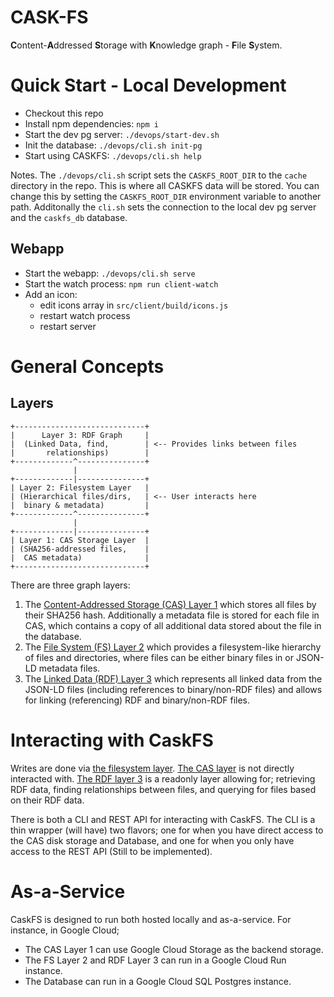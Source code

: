 # CASK-FS
<b>C</b>ontent-<b>A</b>ddressed <b>S</b>torage with <b>K</b>nowledge graph - <b>F</b>ile <b>S</b>ystem.


# Quick Start - Local Development

- Checkout this repo
- Install npm dependencies: `npm i`
- Start the dev pg server: `./devops/start-dev.sh`
- Init the database: `./devops/cli.sh init-pg`
- Start using CASKFS: `./devops/cli.sh help`

Notes.  The `./devops/cli.sh` script sets the `CASKFS_ROOT_DIR` to the `cache` directory in the repo.  This is where all CASKFS data will be stored.  You can change this by setting the `CASKFS_ROOT_DIR` environment variable to another path.  Additonally the `cli.sh` sets the connection to the local dev pg server and the `caskfs_db` database.  

## Webapp
- Start the webapp: `./devops/cli.sh serve`
- Start the watch process: `npm run client-watch`
- Add an icon:
  - edit icons array in `src/client/build/icons.js`
  - restart watch process
  - restart server


# General Concepts

## Layers

```
+-----------------------------+
|      Layer 3: RDF Graph     |
|  (Linked Data, find,        | <-- Provides links between files
|       relationships)        |
+-------------^---------------+
              |
+-------------|---------------+
| Layer 2: Filesystem Layer   |
| (Hierarchical files/dirs,   | <-- User interacts here
|  binary & metadata)         |
+-------------^---------------+
              |
+-------------|---------------+
| Layer 1: CAS Storage Layer  |
| (SHA256-addressed files,    |
|  CAS metadata)              |
+-----------------------------+
```

There are three graph layers:
  1. The [Content-Addressed Storage (CAS) Layer 1](docs/cas.md) which stores all files by their SHA256 hash.  Additionally a metadata file is stored for each file in CAS, which contains a copy of all additional data stored about the file in the database.
  2. The [File System (FS) Layer 2](docs/fs.md) which provides a filesystem-like hierarchy of files and directories, where files can be either binary files in or JSON-LD metadata files.
  3. The [Linked Data (RDF) Layer 3](docs/rdf.md) which represents all linked data from the JSON-LD files (including references to binary/non-RDF files) and allows for linking (referencing) RDF and binary/non-RDF files.


# Interacting with CaskFS

Writes are done via [the filesystem layer](docs/fs.md).  [The CAS layer](docs/cas.md) is not directly interacted with.  [The RDF layer 3](docs/rdf.md) is a readonly layer allowing for; retrieving RDF data, finding relationships between files, and querying for files based on their RDF data.

There is both a CLI and REST API for interacting with CaskFS.  The CLI is a thin wrapper (will have) two flavors; one for when you have direct access to the CAS disk storage and Database, and one for when you only have access to the REST API (Still to be implemented).

# As-a-Service

CaskFS is designed to run both hosted locally and as-a-service.  For instance, in Google Cloud; 
 - The CAS Layer 1 can use Google Cloud Storage as the backend storage.
 - The FS Layer 2 and RDF Layer 3 can run in a Google Cloud Run instance.
 - The Database can run in a Google Cloud SQL Postgres instance.